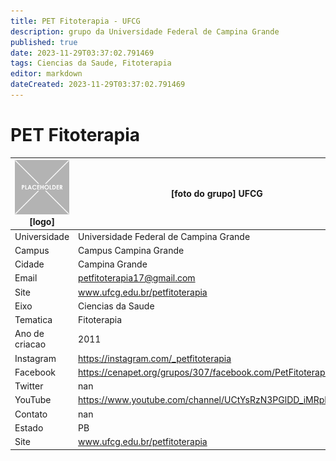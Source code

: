 ```yaml
---
title: PET Fitoterapia - UFCG
description: grupo da Universidade Federal de Campina Grande
published: true
date: 2023-11-29T03:37:02.791469
tags: Ciencias da Saude, Fitoterapia
editor: markdown
dateCreated: 2023-11-29T03:37:02.791469
---
```


# PET Fitoterapia


| ![placeholder.png](/placeholder.png) [logo] | [foto do grupo] UFCG         |
| ------------------------------------------- | ------------------------------------------------- |
| Universidade                                | Universidade Federal de Campina Grande      |
| Campus                                      | Campus Campina Grande            |
| Cidade                                      | Campina Grande             |
| Email                                       | petfitoterapia17@gmail.com             |
| Site                                        | www.ufcg.edu.br/petfitoterapia              |
| Eixo                                        | Ciencias da Saude              |
| Tematica                                    | Fitoterapia          |
| Ano de criacao                              | 2011        |
| Instagram                                   | https://instagram.com/_petfitoterapia         |
| Facebook                                    | https://cenapet.org/grupos/307/facebook.com/PetFitoterapia/          |
| Twitter                                     | nan           |
| YouTube                                     | https://www.youtube.com/channel/UCtYsRzN3PGlDD_iMRpD9ROw           |
| Contato                                     | nan         |
| Estado                                      |  PB            |
| Site                                        | www.ufcg.edu.br/petfitoterapia |
